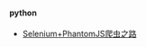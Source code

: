 #### python

  - [Selenium+PhantomJS爬虫之路](https://blog.csdn.net/m0_37438418/article/details/80657813)
  
